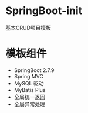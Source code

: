 # SpringBoot-init
基本CRUD项目模板

# 模板组件
- SpringBoot 2.7.9
- Spring MVC
- MySQL 驱动
- MyBatis Plus
- 全局统一返回
- 全局异常处理
